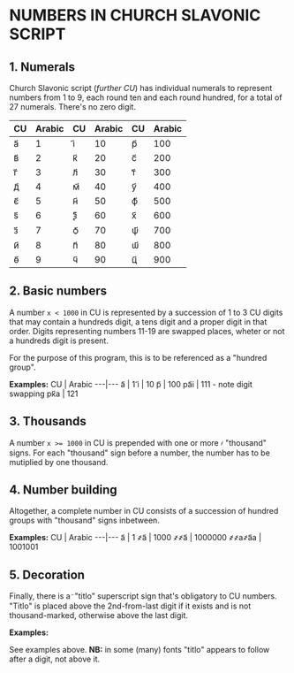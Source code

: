 # NUMBERS IN CHURCH SLAVONIC SCRIPT

## 1. Numerals

Church Slavonic script (*further CU*) has individual numerals to represent numbers from 1 to 9, each round ten and each round hundred, for a total of 27 numerals. There's no zero digit.

CU | Arabic | CU | Arabic | CU | Arabic
--- | --- | --- | --- | --- | ---
а҃ | 1 | і҃ | 10 | р҃ | 100
в҃ | 2 | к҃ | 20 | с҃ | 200
г҃ | 3 | л҃ | 30 | т҃ | 300
д҃ | 4 | м҃ | 40 | у҃ | 400
є҃ | 5 | н҃ | 50 | ф҃ | 500
ѕ҃ | 6 | ѯ҃ | 60 | х҃ | 600
з҃ | 7 | ѻ҃ | 70 | ѱ҃ | 700
и҃ | 8 | п҃ | 80 | ѡ҃ | 800
ѳ҃ | 9 | ч҃ | 90 | ц҃ | 900

## 2. Basic numbers

A number `x < 1000` in CU is represented by a succession of 1 to 3 CU digits that may contain a hundreds digit, a tens digit and a proper digit in that order. Digits representing numbers 11-19 are swapped places, wheter or not a hundreds digit is present.

For the purpose of this program, this is to be referenced as a "hundred group".

**Examples:**
CU | Arabic
---|---
а҃  | 1
і҃ | 10
р҃ | 100
ра҃і | 111 - note digit swapping
рк҃а | 121

## 3. Thousands
A number `x >= 1000` in CU is prepended with one or more `҂` "thousand" signs. For each "thousand" sign before a number, the number has to be mutiplied by one thousand.

## 4. Number building

Altogether, a complete number in CU consists of a succession of hundred groups with "thousand" signs inbetween.

**Examples:**
CU | Arabic
---|---
а҃ | 1
҂а҃ | 1000
҂҂а҃ | 1000000
҂҂а҂а҃а | 1001001

## 5. Decoration
Finally, there is a `҃` "titlo" superscript sign that's obligatory to CU numbers. "Titlo" is placed above the 2nd-from-last digit if it exists and is not thousand-marked, otherwise above the last digit.
    
**Examples:**

See examples above. **NB:** in some (many) fonts "titlo" appears to follow after a digit, not above it.
